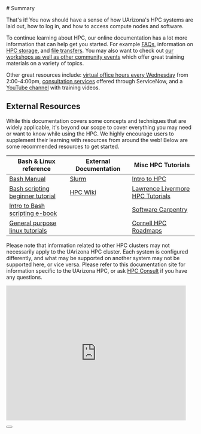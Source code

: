 <link rel="stylesheet" href="../../assets/stylesheets/buttons.css">
# Summary

That's it! You now should have a sense of how UArizona's HPC systems are laid out, how to log in, and how to access compute nodes and software.

To continue learning about HPC, our online documentation has a lot more information that can help get you started. For example [FAQs](../../support_and_training/faqs/account_access/), information on [HPC storage](../../storage_and_transfers/storage/hpc_storage/), and [file transfers](../../storage_and_transfers/transfers/overview/). You may also want to check out [our workshops as well as other community events](../../events/calendar/) which offer great training materials on a variety of topics. 

Other great resources include: [virtual office hours every Wednesday](../../support_and_training/consulting_services/#office-hours) from 2:00-4:00pm, [consultation services](../../support_and_training/consulting_services/) offered through ServiceNow, and a [YouTube channel](https://www.youtube.com/@universityofarizonauitsres7597) with training videos. 

## External Resources

While this documentation covers some concepts and techniques that are widely applicable, it's beyond our scope to cover everything you may need or want to know while using the HPC. We highly encourage users to supplement their learning with resources from around the web! Below are some recommended resources to get started. 

|**Bash & Linux reference**|**External Documentation**|**Misc HPC Tutorials**|
|-|-|-|
|[Bash Manual](https://www.gnu.org/software/bash/manual/html_node/index.html "gnu.org")|[Slurm](https://slurm.schedmd.com/documentation.html)|[Intro to HPC](https://sabryr.github.io/hpc-intro/ "early version of HPC course on GitHub")|
|[Bash scripting beginner tutorial](https://www.freecodecamp.org/news/bash-scripting-tutorial-linux-shell-script-and-command-line-for-beginners/)|[HPC Wiki](https://hpc-wiki.info/hpc/HPC_Wiki)|[Lawrence Livermore HPC Tutorials](https://hpc.llnl.gov/documentation/tutorials)|
|[Intro to Bash scripting e-book](https://github.com/bobbyiliev/introduction-to-bash-scripting?tab=readme-ov-file)| |[Software Carpentry](https://software-carpentry.org/)|
|[General purpose linux tutorials](https://www.baeldung.com/linux/ "baeldung.com/linux")| |[Cornell HPC Roadmaps](https://cvw.cac.cornell.edu/roadmaps)|



Please note that information related to other HPC clusters may not necessarily apply to the UArizona HPC cluster. Each system is configured differently, and what may be supported on another system may not be supported here, or vice versa. Please refer to this documentation site for information specific to the UArizona HPC, or ask [HPC Consult](/support_and_training/consulting_services/) if you have any questions.

<iframe src="https://giphy.com/embed/XreQmk7ETCak0" width="480" height="360" frameBorder="0"></iframe><p><a href="https://giphy.com/gifs/retro-thumbs-up-XreQmk7ETCak0"></a></p>

<html>
<div class="button-container">
    <a href="/quick_start/software/"><button class="left-button"></button></a>
</div>
</html>